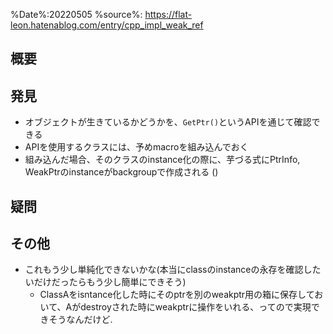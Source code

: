%Date%:20220505
%source%: https://flat-leon.hatenablog.com/entry/cpp_impl_weak_ref

## 概要

## 発見
* オブジェクトが生きているかどうかを、`GetPtr()`というAPIを通じて確認できる
* APIを使用するクラスには、予めmacroを組み込んでおく
* 組み込んだ場合、そのクラスのinstance化の際に、芋づる式にPtrInfo, WeakPtrのinstanceがbackgroupで作成される ()
## 疑問

## その他
* これもう少し単純化できないかな(本当にclassのinstanceの永存を確認したいだけだったらもう少し簡単にできそう)
  * ClassAをisntance化した時にそのptrを別のweakptr用の箱に保存しておいて、Aがdestroyされた時にweakptrに操作をいれる、ってので実現できそうなんだけど.
```
```
